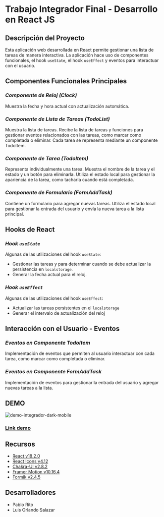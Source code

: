 # Trabajo Integrador Final - Desarrollo en React JS

## Descripción del Proyecto
Esta aplicación web desarrollada en React permite gestionar una lista de tareas de manera interactiva. La aplicación hace uso de componentes funcionales, el hook `useState`, el hook `useEffect`  y eventos para interactuar con el usuario.

## Componentes Funcionales Principales

### *Componente de Reloj (Clock)*
Muestra la fecha y hora actual con actualización automática.

### *Componente de Lista de Tareas (TodoList)*
Muestra la lista de tareas. Recibe la lista de tareas y funciones para gestionar eventos relacionados con las tareas, como marcar como completada o eliminar. Cada tarea se representa mediante un componente TodoItem.

### *Componente de Tarea (TodoItem)*
Representa individualmente una tarea. Muestra el nombre de la tarea y el estado y un botón para eliminarla. Utiliza el estado local para gestionar la apariencia de la tarea, como tacharla cuando está completada.

### *Componente de Formulario (FormAddTask)*
Contiene un formulario para agregar nuevas tareas. Utiliza el estado local para gestionar la entrada del usuario y envía la nueva tarea a la lista principal.

## Hooks de React

### *Hook `useState`*
Algunas de las utilizaciones del hook `useState`:
- Gestionar las tareas y para determinar cuando se debe actualizar la persistencia en `localstorage`.
- Generar la fecha actual para el reloj.

### *Hook `useEffect`*
Algunas de las utilizaciones del hook `useEffect`:
- Actualizar las tareas persistentes en el `localstorage`
- Generar el intervalo de actualización del reloj

## Interacción con el Usuario - Eventos

### *Eventos en Componente TodoItem*
Implementación de eventos que permiten al usuario interactuar con cada tarea, como marcar como completada o eliminar. 

### *Eventos en Componente FormAddTask*
Implementación de eventos para gestionar la entrada del usuario y agregar nuevas tareas a la lista.

## DEMO
![demo-integrador-dark-mobile](https://i.imgur.com/gFuhbkJ.jpg)
### [Link demo](https://pablorito14.github.io/todo-list/)

## Recursos
- [React v18.2.0](https://es.react.dev/)
- [React Icons v4.12](https://react-icons.github.io/react-icons/)
- [Chakra-UI v2.8.2](https://chakra-ui.com/)
- [Framer Motion v10.16.4](https://www.framer.com/motion/)
- [Formik v2.4.5](https://formik.org/)

## Desarrolladores
- Pablo Rito
- Luis Orlando Salazar